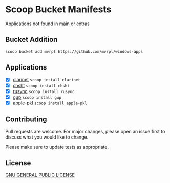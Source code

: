 # Scoop Bucket Manifests

Applications not found in main or extras

## Bucket Addition

```bash
scoop bucket add mvrpl https://github.com/mvrpl/windows-apps
```

## Applications

- [x] [clarinet](https://docs.hiro.so/clarinet) `scoop install clarinet`
- [x] [chsht](https://github.com/mvrpl/Terminal-Cheat-Sheet) `scoop install chsht`
- [x] [rusync](https://github.com/your-tools/rusync) `scoop install rusync`
- [x] [gup](https://github.com/nao1215/gup) `scoop install gup`
- [x] [apple-pkl](https://pkl-lang.org) `scoop install apple-pkl`

## Contributing

Pull requests are welcome. For major changes, please open an issue first
to discuss what you would like to change.

Please make sure to update tests as appropriate.

## License

[GNU GENERAL PUBLIC LICENSE](https://github.com/mvrpl/windows-apps/blob/main/LICENSE)
